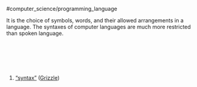 #computer_science/programming_language

It is the choice of symbols, words, and their allowed arrangements in a language. The syntaxes of computer languages are much more restricted than spoken language. 

‍

‍

# 

1. <span class="highlight" data-annotation="%7B%22attachmentURI%22%3A%22http%3A%2F%2Fzotero.org%2Fusers%2F9667514%2Fitems%2F2AVWIQEV%22%2C%22annotationKey%22%3A%22RPTU4LPU%22%2C%22color%22%3A%22%23ffd400%22%2C%22pageLabel%22%3A%2228%22%2C%22position%22%3A%7B%22pageIndex%22%3A27%2C%22rects%22%3A%5B%5B446.174%2C113.389%2C569.481%2C122.415%5D%2C%5B42.52%2C101.434%2C286.533%2C110.341%5D%5D%7D%2C%22citationItem%22%3A%7B%22uris%22%3A%5B%22http%3A%2F%2Fzotero.org%2Fusers%2F9667514%2Fitems%2F8EBIR37H%22%5D%2C%22locator%22%3A%2228%22%7D%7D" ztype="zhighlight"><a href="zotero://open-pdf/library/items/2AVWIQEV?page=28&#x26;annotation=RPTU4LPU">“syntax”</a></span> <span class="citation" data-citation="%7B%22citationItems%22%3A%5B%7B%22uris%22%3A%5B%22http%3A%2F%2Fzotero.org%2Fusers%2F9667514%2Fitems%2F8EBIR37H%22%5D%7D%5D%2C%22properties%22%3A%7B%7D%7D" ztype="zcitation">(<span class="citation-item"><a href="zotero://select/library/items/8EBIR37H">Grizzle</a></span>)</span>


